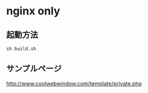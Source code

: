 # nginx only

## 起動方法

```
sh build.sh
```


## サンプルページ

http://www.coolwebwindow.com/template/private.php
